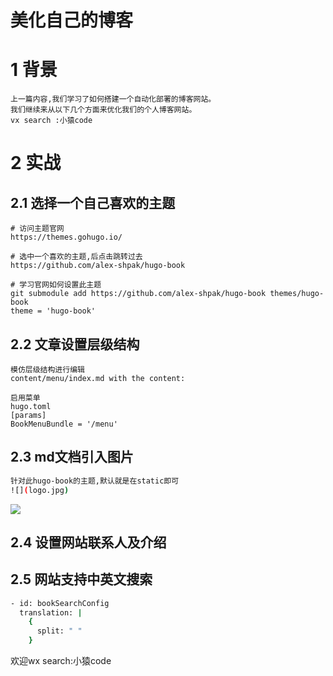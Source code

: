 # 美化自己的博客
# 1 背景
```
上一篇内容,我们学习了如何搭建一个自动化部署的博客网站。
我们继续来从以下几个方面来优化我们的个人博客网站。
vx search :小猿code
```

# 2 实战

## 2.1 选择一个自己喜欢的主题

```
# 访问主题官网
https://themes.gohugo.io/

# 选中一个喜欢的主题,后点击跳转过去
https://github.com/alex-shpak/hugo-book

# 学习官网如何设置此主题
git submodule add https://github.com/alex-shpak/hugo-book themes/hugo-book
theme = 'hugo-book'
```


## 2.2 文章设置层级结构
```
模仿层级结构进行编辑
content/menu/index.md with the content:

启用菜单
hugo.toml
[params]
BookMenuBundle = '/menu'
```

## 2.3 md文档引入图片
```bash
针对此hugo-book的主题,默认就是在static即可
![](logo.jpg)
```
![](/logo.jpg)

## 2.4 设置网站联系人及介绍

## 2.5 网站支持中英文搜索
```bash
- id: bookSearchConfig
  translation: |
    {
      split: " "
    }
```



欢迎wx search:小猿code